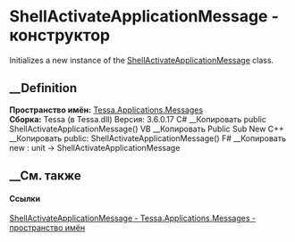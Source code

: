 # ShellActivateApplicationMessage - конструктор
Initializes a new instance of the
[ShellActivateApplicationMessage](T_Tessa_Applications_Messages_ShellActivateApplicationMessage.htm)
class.
## __Definition
 **Пространство имён:**
[Tessa.Applications.Messages](N_Tessa_Applications_Messages.htm)  
 **Сборка:** Tessa (в Tessa.dll) Версия: 3.6.0.17
C# __Копировать
     public ShellActivateApplicationMessage()
VB __Копировать
     Public Sub New
C++ __Копировать
     public:
    ShellActivateApplicationMessage()
F# __Копировать
     new : unit -> ShellActivateApplicationMessage
##  __См. также
#### Ссылки
[ShellActivateApplicationMessage -
](T_Tessa_Applications_Messages_ShellActivateApplicationMessage.htm)
[Tessa.Applications.Messages - пространство
имён](N_Tessa_Applications_Messages.htm)
